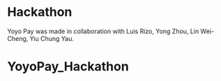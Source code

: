 # Hackathon
Yoyo Pay was made in collaboration with Luis Rizo, Yong Zhou, Lin Wei-Cheng, Yiu Chung Yau.
# YoyoPay_Hackathon
